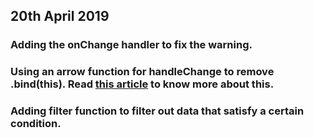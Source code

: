 ## 20th April 2019
### Adding the onChange handler to fix the warning.

### Using an arrow function for **handleChange** to remove .bind(this). Read [this article](https://medium.freecodecamp.org/what-i-wish-i-knew-when-i-started-to-work-with-react-js-3ba36107fd13) to know more about this.

### Adding filter function to filter out data that satisfy a certain condition.